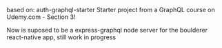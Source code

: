 based on: auth-graphql-starter
Starter project from a GraphQL course on Udemy.com - Section 3!


Now is suposed to be a express-graphql node server for the boulderer react-native app, still work in progress